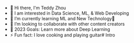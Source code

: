 - 👋 Hi there, I'm Teddy Zhou
- 🔭 I am interested in Data Science, ML, & Web Developing
- 🌱 I’m currently learning ML and New Technology🤣
- 👯 I’m looking to collaborate with other content creators
- 🥅 2023 Goals: Learn more about Deep Learning
- ⚡ Fun fact: I love cooking and playing guitar#   I n t r o 
 
 
